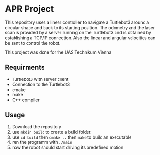 # APR Project
This repository uses a linear controller to navigate a Turtlebot3 around a circular shape and back to its starting position. The odometry and the laser scan is provided by a server running on the Turtlebot3 and is obtained by establishing a TCP/IP connection. Also the linear and angular velocities can be sent to control the robot.

This project was done for the UAS Technikum Vienna

## Requirments
* Turtlebot3 with server client
* Connection to the Turtlebot3
* cmake
* make
* C++ compiler

## Usage

1. Download the repository
2. use `mkdir build` to create a build folder.
3. use `cd build` then `cmake ..` then `make` to build an executable
4. run the programm with `./main`
5. now the robot should start driving its predefined motion
